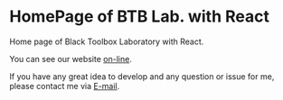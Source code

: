 # HomePage of BTB Lab. with React

Home page of Black Toolbox Laboratory with React.

You can see our website [on-line](https://blacktoolboxlaboratory.github.io/react/v2).

If you have any great idea to develop and any question or issue for me, please contact me via [E-mail](mailto:vannoel0628@gmail.com).